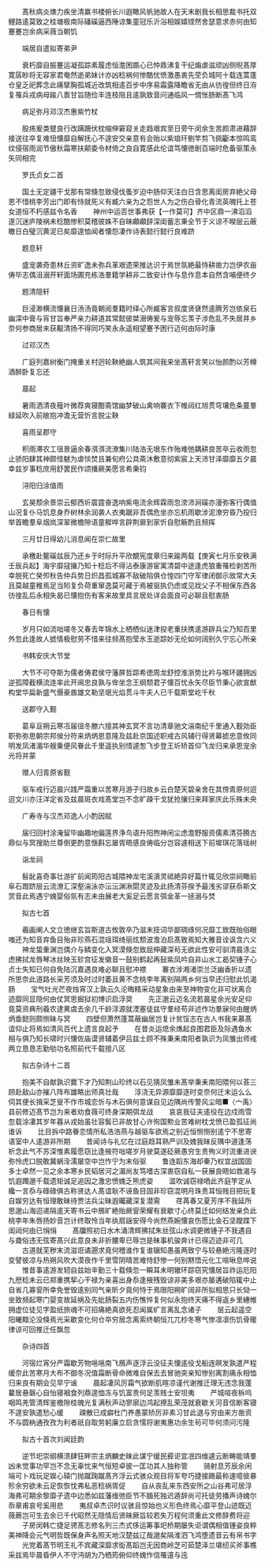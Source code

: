 <!-- { "loadSidebar": true } -->
　　髙秋病炎燠力疾坐清羸书楼俯长川遐瞰风帆驰故人在天末剧我长相思裁书托双鲤路逺莫致之桂塘极南际磻磎逼西陲谅集童冠乐沂浴相娱嬉铿然舍瑟意求赤何由知蹇蹇岂余病采薇当朝饥

　　端居自遣拟寄弟尹

　　衰朽靡自振蹇运凝孤踪素履虑恒澹困踬心已忡鼎沸复干纪煽虐滋顽凶侧晲髙厚寛孱眇将无容家君奄然逝弟妹计亦凶稔祸何惨酷忧愤激愚衷先茔负城阿十载连蒿蓬仓皇乏祀葬念此痛擘胸孤城近改筑相逺百步中序易霜露降瞻省无由从彷徨但终日洊复罹兵戎病母踰八袠甘旨随俭丰连枝阻且逺孰致音问通临风一惆怅肠断髙飞鸿

　　病足弥月邓汉杰惠紫竹杖

　　股疡爰类躄良行改蹒跚伏枕缩伸窘窥关走趋艰宾至日旁午闵余生苦颜肃进藉辞接送往卒复难忸懐靡自解抚心不遑安交亲意有会贻以紫琅玕剔竿剪飞佩斸本惊鸣鸾纹侵宿雨润节傲秋霜寒扶颠委令材倚之良自寛感此伦谊笃懐徳剧百端时危备驱策永矢同相完

　　罗氏贞女二首

　　国土无定疆干戈那有常倏忽致侵伐蚤岁迫中肠仰天注白日含思离闺房弃絶父母恩不惜桃李芳出门即有恃就死义有臧六亲为之怨世人为之伤白骨化青流英魄托上苍女道恒不朽感兹令名香
　　神州中运否世事弗获【一作莫可】齐中区鼎一沸滔滔遂沉迷庐陵祸未稔酷惨积莫稽彼姝不自昧顣顣辞深闺蓄志秉全节于义谅不暌层云蔽皦日白璧沉黄泥已矣靡遑恤闻者懐怨凄作诗表懿行懿行良难跻

　　题息轩

　　盛宠袭奇患林丘资旷逸未弥兵革艰遗荣推达识于焉世氛絶最恃耕凿力岂伊农亩俦毕志偶沮溺开轩面场圃充栋浩羣籍学耕非二致安计作与息作息本自然含哺便终夕

　　题清隠轩

　　巨浸渺横流懐襄日汤汤竟朝阅羣籍时绎心所臧客言叔度贤褎然逺腾芳岂依泉石幽深中膏与肓甘旨奉严亲力耕道其常懿彼桀溺俦爰与宠辱忘羡子涉危乱不失居井乡奈何参商居未获觏清扬不得同巧笑永永遥相望蹇予困行迈何由际时康

　　过邓汉杰

　　广庭列嘉树衡门掩重关村迥轮鞅絶幽人筑其间我来坐髙轩言笑以怡颜酌以芳樽酒醉卧复忘还

　　晨起

　　暑雨洒清夜薤叶微荐爽寝酣斋馆幽梦破山禽响褰衣下帷闼红旭贯穹壤危条蔓羣緑延吹入前敞抱冲澹无营忻言脱尘鞅

　　喜雨呈郡守

　　积雨滞农工徂景逼余春渳渳流潦集川陆浩无垠东作殆难弛耦耕良苦卒云收雨忽止骄阳肆其神颇怪魃为虐惔焚且兼旬府公具斋沐敷意彻紫宸上天沛甘泽靡靡五夕晨幸兹岁事稔庶用舒罢民作颂播厥美愿言希秉钧

　　浔阳归涂值雨

　　玄昊颓余景崇云郁西圻震霆奋逸响紫电流余辉霖雨忽滂沛涧磎亦漫弥客行偶值山况复仆马饥息身乔树林余润袭人衣夷踞非吾偶危坐亦忘机雨歇涉泥潦穷昏乃投归举首瞻羣阜烟岚深翠微檐隙语童穉哗言辟荆扉到家忻自慰觞酌且频挥

　　三月廿日得幼儿消息闻在崇仁故里

　　承檄赴鳌磎兹辰乃还乡于时际升平欣覩宪度章归来踰两载【庚寅七月乐安秩满壬辰兵起】海宇靡冦攘乃知十稔后不得沾泰康游宦寓清碧中途逢虎狼重罹检剥苦所幸脱死亡癸夘秋告仲兵势日炽昌孤城寡不敌破陷俱仓惶四门守军律闭御示故常大夫且莫越童稚焉足当矧复负荷重窜逸莫可藏于焉被驱执仍虑或见戕父子不相保东西各彷徨乱后永相失曷已懐抱伤有客来故里具言居处详会面良可必聊且慰衷肠

　　春日有懐

　　岁月只如流咄嗟冬又春去年锦水上栖栖似迷津投老重扶携逺游辟兵尘乃知百里外忽此逢故人摅情极慰劳不惜来往频髙抱莹氷玉逝踪妙无伦如何阔别久宁忘心所亲

　　书韩安庆大节堂

　　大节不可夺斯为儒者俦君侯守藩屏哲踪希徳周龙舒控淮浙势比衿与喉环疆拥凶逆孤障截横流连率此开阃忠良孰与侔坐念王纲颓君子懐百忧永矢尽臣节秉心欲宣猷构堂华扁新盛气慑豪酋雄文勒坚珉光焰贯斗牛夫人已千载斯堂屹千秋

　　送郡守入觐

　　葛阜亘朔云寒冱届徂冬滕六擅其神玄冥不言功清章驰文湍南纪千里通入觐効臣职弥弥思朝宗邦侯分符来炳炳恩意隆及兹赴京国述职戒古风辅行得贤幕摅忠意攸同明发凤渚湄华艘乗便风眷此千里遥执别惜遽怱飞步登王圻矫首仰飞龙归来承恩宠余光将并蒙

　　赠人归青原省觐

　　驱车戒行迈晨兴践严霜重以苦寒月游子归故乡云白楚天碧亲舍在其傍青原何迢迢文川亦汪洋定省及兹晨斑衣戏髙堂岂不念旷疎干戈犹抢攘归来拜家庆此乐殊未央

　　广寿寺与汉杰邓逸人小酌因赋

　　届归回村涂淹留毕幽趣地偏莲界浄鸟语升阳煦神闲尘虑澹野服资儒素清芬腾古鼎似与冥搜助兰尊倒更酌意惬斟忘屡胥晤感良俦临分岂容遽相送下前墀琪花落瑶树

　　诣龙祠

　　髫龀喜奇事壮游扩前闻筠阳古城隈神龙宅溪濆灵祗絶异好篇什辄见欣崇祠瞰前阜石蹬跻层云流潦汇深壑湍泳亦沄沄渊湫閟灵迹及此扬清芬揆予最浅劣谬获忝斯文赏音此焉遇宁媿婴俗氛有志未由展老大奚足云愿言弭金革一拯溺与焚

　　拟古七首

　　羲画阐人文立徳继玄旨斯道古攸敦卒乃滋末技词华鄙琱琢何况靡工致既贻俗眼嗤还为知音弃鱼目殆非珍燕石混瑶珥绮丽炫颓波澹泊启髙致焉知大雅音诠讽含六义
　　神龙蛰重渊岂偶介与鳞变化入冥漠倏忽致屈伸藏深茍无欲此性安可驯清晨涤尘虑拂拭龙唇琴冰丝映玉轸宫征发徽音一鼓别鹤起再鼔紫凤吟自非山水工曷契锺子心贞士失知已何自免陆沉嘉遇良难必聊且慰冲襟
　　褰衣涉湘渚崇兰泛幽香折以遗所思奈此道路长采芳须及时过时萎且黄不念桃李年离别隔两乡何当早还归慰此饥渴肠
　　宝气吐光芒夜烛宵汉上孰云久沦晦精采动星象由来至神物变化非可状离合迹靡同显隠何由仗冥思掘狱初博识启浮奨
　　先正邈云迈名流若晨星余光安足仰竟莫资典刑羲农逮黄虞去余几千龄淳源就湮塞徒兹守羣经苟非述作功羣寐何由醒炳炳埀懿则颇恻昧与冥
　　四壁但萧然蓬蒿蔽幽居岂复计贫馁志在古人书我来慕髙谊仰止将焉如清风百代上遗言良起予
　　在昔炎运熄余燋起良图君臣及际遇鱼水相与俱乃知长啸时兴懐佐庙谟贤辅着伊吕兹士顾不殊秉耒南阳者孰识为凤雏出师戒两立恳恳志勤劬功名照前代千载擅八区

　　拟古杂诗十二首

　　抱美不自献孰识爨下才乃知荆山珍终以石见猜凤雏未髙举秉耒南阳隈何以荅三顾赴敌山亦摧八阵布雄略出师真壮哉
　　淳浇无异源靡靡逐时变奈何迁末运么么伺其便长揖采芝叟不作市城恋忻与木石俱何意谋自见边隅尚传警风尘暗■〈宀禹〉县前修迈髙节岂为来者劝食薇可终身深期弭龙战
　　哀哀我征夫逺役在边戍雨雪忽载涂凄其岁年暮从戎始虽壮容鬓已非故甘心许徇国勲业苦难树枕戈愤已盈孤征尚谁诉
　　比目拆中路眷恋情所私浩浩燕与越驱车欲焉之别近恒恻恻别逺宁不思寄语室中人逺游非所期
　　昔闻诗与礼忆在过庭趋耳熟严训及媿我昧反隅中道逢荡析念此气不苏深惟素履愿窃比逢掖符咄嗟岁月驶莫遂砭厥愚穷生贵殉义时流重进谀弥怜虎口脱敢冀蜗洤濡屡空中岂怍宁为末俗驱
　　鲁连蹈东海却秦乃权宜战国固多士卓然一见之余本寒乡民韬居河之湄尚友笃嗜古深衷窃自私一获展良晤如救渴与饥遐躅邈千载遗矩诚足追因之激忠愤媿乏熊虎姿
　　滥吹诚窃禄哂此齐庭竽定从纔一言忝与碌碌俱古称贤达人髙谊耿不诬鱼目固非珍窃混明月珠贵耳恒贱目把玩复自娱穷达有恒理敢昧待贾沽兵尘昧遐曯藏深复潜需
　　荏苒春又夏芳序不我延所思邈山海迢递隔逺天寄书云中鴈旷絶贻厥諐荣耀有衰歇寸心终莫迁如何结发亲负此桃李年朱唇扬妙音岂计终取怜当年纨扇謡安得今尚然燕婉懐哀伤愿比金石坚躞蹀下闺闼何由已悁悁
　　髙牖照初日水木涌清辉拂拭朱丝弦山水调更微锺子不我遇自与聋俗违无弦寄髙兴此意良未非折腰卑已辱岂是昧事机骏奔计已得迈迹非可几
　　古道就芜秽末流滋诳谲遡求竟何稽谁作复谁辍知愚虽两致宁与较悬絶污隆逐时变譬彼凉与热朔风吹大漠夜作千里雪阴晴苦难恃舒惨一何别黙悟元化工喧啾息哗说
　　惟昔事逺游发轫自兹始辛勤三十载倏忽一瞬耳未明辙环踪窃究懐居旨祚运厄阳九厯稔未云已郑重携挈心干禄为亲喜出身忝逢掖残毁谅非美多艰亦屡遘破陷辄中止自省几寡諐所幸免誉毁逺别同气亲昕夕竟何恃于焉限阳朔旷阔非所拟相思只长恸一坐致频起寒门婴变故延祸及先妣肠裂五内伤憔悴复何似永抱终天痛不得返乡里繐帷拥虚位徒见字盈纸旅魂不可招痛絶真欲死忍闻属纩言离乱念诸子
　　层云起遥空阳曦黯沦没倏焉光采歇变化何仓卒穷居念离索终朝恒兀兀杪冬寒气惨凛凛伤饥骨暖律谅可回推迁任飘忽

　　杂诗四首

　　河宿烂宵分严霜歇芳物嗈嗈南飞鴈声逐浮云没征夫懐逺役戈船连暝发孰遣严程缓奈此苦寒月大布不御冬况值霜断骨命微难自保去去冒驰突亲知惨别离割痛永相恤归来良有期会见早宁谧
　　晨起凄风厉霜气欲断肌暄凉谨代谢推迁理无违念我蓬藋居悬磬心自怡寝裀食列鼎遑恤冻与饥富贵何足羡贱士安坦夷
　　严城喧夜柝呜咽鸣羌管清辉鉴檐隙桂魄光复满秋声动寥廓边鸿起撩乱荣茂就衰歇关河音信断客寝不遑安孰遣愁心缓
　　疎散已成癖杜门养愚蒙矫厉非素习甘此退与穷由来方凿资不与圆枘通孜孜为利者祇自取劳躬廉立启贪懦将谢夷惠功余生茍可毕何须问污隆

　　拟古十首次刘闻廷韵

　　逆节圯崇纲横溃肆狂畔宗主炳麟史昧此谋宁缓民彛讵宜冺四维遽云断畴能靖羣凶未觉事功罕岂不念无辜忧来气恒短卓彼一匡功其人独称管
　　骑射息芳辰余闲端可卜戏玩足娱心辕门抛蹴踘蹴髙齐浮云式骇众观目将军夸巧捷接踢最称速噫彼暴殄余穷欲未云足恢恢忱弗私恶稔祸胥促
　　自从丧乱来东西安所之山谷弗可居浮海弗可期余黎靡孑遗中边悉如兹藩维弛臣节不腼死独迟遁辞尚可托徒劳播声诗媿尔忝章甫哀号奚用悲
　　夷叔卓杰识时议骇且惊始也义形色终焉心靡平登山迹既迈薇蕨岂可生去余已千代昭然无隠情后贤昧厥旨较若失万程何须重此文修辞费将迎
　　子房闵韩亡捷足骋髙志修名列三杰式侈运筹事圯桥期屡失讵谓偶相值锺姿良粹美神降会元气明哲既保身声名照天地汉楚兹辽哉邈矣隔淮泗飞鸿堕遗音云有帛书字
　　光党着髙节明王礼不宾藏深靡求衒髙蹈岂无因商岭芝可茹楚泽兰堪纫买斧事樵采兹焉毕晨昏伊人不守沔胡为乃栖筠俯仰终媿怍信罹邅与迍
